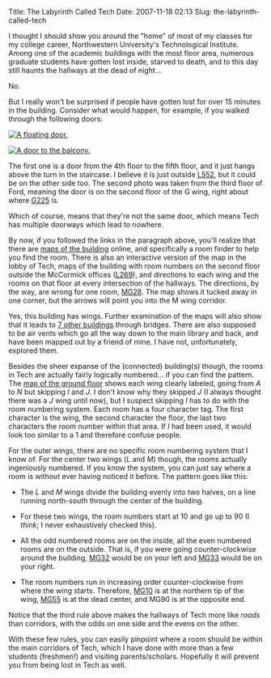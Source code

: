 Title: The Labyrinth Called Tech
Date: 2007-11-18 02:13
Slug: the-labyrinth-called-tech

I thought I should show you around the "home" of most of my classes for my college career, Northwestern University's Technological Institute.  Among one of the academic buildings with the most floor area, numerous graduate students have gotten lost inside, starved to death, and to this day still haunts the hallways at the dead of night...

No.

But I really won't be surprised if people have gotten lost for over 15 minutes in the building. Consider what would happen, for example, if you walked through the following doors:

[![A floating door.](/files/the-labyrinth-called-tech/pb150002.jpg)](/files/the-labyrinth-called-tech/pb150002.jpg)

[![A door to the balcony.](/files/the-labyrinth-called-tech/pb150001.jpg)](/files/the-labyrinth-called-tech/pb150001.jpg)

The first one is a door from the 4th floor to the fifth floor, and it just hangs above the turn in the staircase. I believe it is just outside [L552](http://www.mccormick.northwestern.edu/maps/roomfinder.php?room=L552), but it could be on the other side too. The second photo was taken from the third floor of Ford, meaning the door is on the second floor of the G wing, right about where [G225](http://www.mccormick.northwestern.edu/maps/roomfinder.php?room=G225) is.

Which of course, means that they're not the same door, which means Tech has multiple doorways which lead to nowhere.

By now, if you followed the links in the paragraph above, you'll realize that there are [maps of the building](http://www.mccormick.northwestern.edu/maps/) online, and specifically a room finder to help you find the room. There is also an interactive version of the map in the lobby of Tech, maps of the building with room numbers on the second floor outside the McCormick offices ([L269](http://www.mccormick.northwestern.edu/maps/roomfinder.php?room=L269)), and directions to each wing and the rooms on that floor at every intersection of the hallways. The directions, by the way, are wrong for one room, [MG28](http://www.mccormick.northwestern.edu/maps/roomfinder.php?room=MG28).  The map shows it tucked away in one corner, but the arrows will point you into the M wing corridor.

Yes, this building has wings. Further examination of the maps will also show that it leads to [7 other buildings](http://www.mccormick.northwestern.edu/maps/building/5) through bridges. There are also supposed to be air vents which go all the way down to the main library and back, and have been mapped out by a friend of mine. I have not, unfortunately, explored them.

Besides the sheer expanse of the (connected) building(s) though, the rooms in Tech are actually fairly logically numbered... if you can find the pattern. The [map of the ground floor](http://www.mccormick.northwestern.edu/maps/building/0) shows each wing clearly labeled, going from *A* to *N* but skipping *I* and *J*. I don't know why they skipped *J* (I always thought there was a *J* wing until now), but I suspect skipping *I* has to do with the room numbering system. Each room has a four character tag. The first character is the wing, the second character the floor, the last two characters the room number within that area. If *I* had been used, it would look too similar to a 1 and therefore confuse people.

For the outer wings, there are no specific room numbering system that I know of. For the center two wings (*L* and *M*) though, the rooms actually ingeniously numbered. If you know the system, you can just say where a room is without ever having noticed it before. The pattern goes like this:

* The *L* and *M* wings divide the building evenly into two halves, on a line running north-south through the center of the building.

* For these two wings, the room numbers start at 10 and go up to 90 (I *think*; I never exhaustively checked this).

* All the odd numbered rooms are on the inside, all the even numbered rooms are on the outside. That is, if you were going counter-clockwise around the building, [MG32](http://www.mccormick.northwestern.edu/maps/roomfinder.php?room=MG32) would be on your left and [MG33](http://www.mccormick.northwestern.edu/maps/roomfinder.php?room=MG33) would be on your right.

* The room numbers run in increasing order counter-clockwise from where the wing starts. Therefore, [MG10](http://www.mccormick.northwestern.edu/maps/roomfinder.php?room=MG10) is at the northern tip of the wing, [MG55](http://www.mccormick.northwestern.edu/maps/roomfinder.php?room=MG55) is at the dead center, and MG90 is at the opposite end.

Notice that the third rule above makes the hallways of Tech more like *roads* than corridors, with the odds on one side and the evens on the other.

With these few rules, you can easily pinpoint where a room should be within the main corridors of Tech, which I have done with more than a few students (freshmen!) and visiting parents/scholars. Hopefully it will prevent you from being lost in Tech as well.

